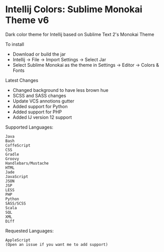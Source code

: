 Intellij Colors: Sublime Monokai Theme v6
=========================================

Dark color theme for Intellij based on Sublime Text 2&#39;s Monokai Theme

To install 
- Download or build the jar
- Intellij -> File -> Import Settings -> Select Jar
- Select Sublime Monokai as the theme in Settings -> Editor -> Colors & Fonts

Latest Changes
- Changed background to have less brown hue
- SCSS and SASS changes
- Update VCS annotions gutter
- Added support for Python
- Added support for PHP
- Added IJ version 12 support

Supported Languages:

	Java
	Bash
	CoffeScript
	CSS
	Gradle
	Groovy
	Handlebars/Mustache
	HTML
	Jade
	JavaScript
	JSON
	JSP
	LESS
	PHP
	Python
	SASS/SCSS
	Scala
	SQL
	XML
	Diff

Requested Languages:

	AppleScript
	(Open an issue if you want me to add support)